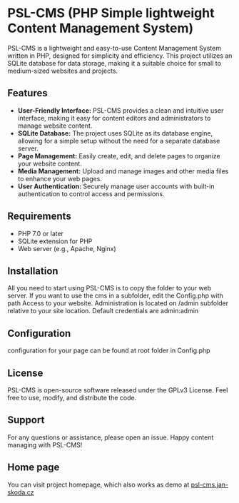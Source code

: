 # PSL-CMS (PHP Simple lightweight Content Management System)

PSL-CMS is a lightweight and easy-to-use Content Management System written in PHP, designed for simplicity and efficiency. This project utilizes an SQLite database for data storage, making it a suitable choice for small to medium-sized websites and projects.

## Features

- **User-Friendly Interface:** PSL-CMS provides a clean and intuitive user interface, making it easy for content editors and administrators to manage website content.
- **SQLite Database:** The project uses SQLite as its database engine, allowing for a simple setup without the need for a separate database server.
- **Page Management:** Easily create, edit, and delete pages to organize your website content.
- **Media Management:** Upload and manage images and other media files to enhance your web pages.
- **User Authentication:** Securely manage user accounts with built-in authentication to control access and permissions.

## Requirements

- PHP 7.0 or later
- SQLite extension for PHP
- Web server (e.g., Apache, Nginx)



## Installation
All you need to start using PSL-CMS is to copy the folder to your web server.
If you want to use the cms in a subfolder, edit the Config.php with path
Access to your website. Administration is located on /admin subfolder relative to your site location.
Default credentials are admin:admin

## Configuration
configuration for your page can be found at root folder in Config.php

## License
PSL-CMS is open-source software released under the GPLv3 License. Feel free to use, modify, and distribute the code.

## Support
For any questions or assistance, please open an issue.
Happy content managing with PSL-CMS!

## Home page
You can visit project homepage, which also works as demo at [psl-cms.jan-skoda.cz](https://psl-cms.jan-skoda.cz)
